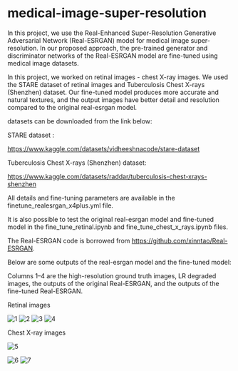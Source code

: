 # medical-image-super-resolution
 
In this project, we use the Real-Enhanced Super-Resolution Generative Adversarial Network (Real-ESRGAN) model for medical image super-resolution.
In our proposed approach, the pre-trained generator and discriminator networks of the 
Real-ESRGAN model are fine-tuned using medical image datasets.

In this project, we worked on retinal images - chest X-ray images. We used the STARE dataset of retinal images and Tuberculosis Chest X-rays (Shenzhen) dataset.
Our fine-tuned model produces more accurate and natural textures, and the output images have better detail and resolution compared to the original real-esrgan model.

datasets can be downloaded from the link below: 

STARE dataset :

https://www.kaggle.com/datasets/vidheeshnacode/stare-dataset

Tuberculosis Chest X-rays (Shenzhen) dataset:

https://www.kaggle.com/datasets/raddar/tuberculosis-chest-xrays-shenzhen

All details and fine-tuning parameters are available in the finetune_realesrgan_x4plus.yml file.

It is also possible to test the original real-esrgan model and fine-tuned model in the fine_tune_retinal.ipynb and fine_tune_chest_x_rays.ipynb files.

The Real-ESRGAN code is borrowed from https://github.com/xinntao/Real-ESRGAN.

Below are some outputs of the real-esrgan model and the fine-tuned model:

Columns 1–4 are the high-resolution ground truth images, LR degraded images, the outputs of the original Real-ESRGAN, and the outputs of the fine-tuned Real-ESRGAN.

Retinal images

![1](https://user-images.githubusercontent.com/47056654/200135085-86cdb799-3bc6-4ea9-a195-198516059f7d.jpeg)
![2](https://user-images.githubusercontent.com/47056654/200147230-8a88aefd-d8d8-46f0-ad36-d4185d23b685.jpeg)
![3](https://user-images.githubusercontent.com/47056654/200147240-2281aeda-c1cf-43fa-b1d5-fec0fda62d46.jpeg)
![4](https://user-images.githubusercontent.com/47056654/200147249-383049ea-4037-4a8c-89b3-ec575fce13c1.jpeg)

Chest X-ray images 

![5](https://user-images.githubusercontent.com/47056654/197784017-a40d6ddd-baca-4a0c-8406-c33c65c527b2.jpeg)

![6](https://user-images.githubusercontent.com/47056654/200147278-9e408e6b-5387-40a7-b85b-f5b3f1b8be2d.jpeg)
![7](https://user-images.githubusercontent.com/47056654/200147285-9a8065d0-e819-4a85-8e23-9df2bff6d970.jpeg)


